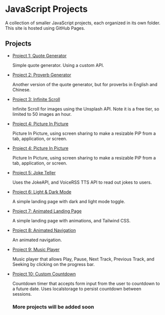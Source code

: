# JavaScript Projects

A collection of smaller JavaScript projects, each organized in its own folder. This site is hosted using GitHub Pages.

## Projects

- [Project 1: Quote Generator](./0001quoteGenerator/index.html)

  Simple quote generator. Using a custom API.

- [Project 2: Proverb Generator](./0002proverbsGenerator/index.html)

  Another version of the quote generator, but for proverbs in English and Chinese.

- [Project 3: Infinite Scroll](./0003infinityScroll/index.html)

  Infinite Scroll for images using the Unsplash API. Note it is a free tier, so limited to 50 images an hour.

- [Project 4: Picture In Picture](./0004pictureInPicture/index.html)

  Picture In Picture, using screen sharing to make a resizable PiP from a tab, application, or screen.

- [Project 4: Picture In Picture](./0004pictureInPicture/index.html)

  Picture In Picture, using screen sharing to make a resizable PiP from a tab, application, or screen.

- [Project 5: Joke Teller](./0005jokeTeller/index.html)

  Uses the JokeAPI, and VoiceRSS TTS API to read out jokes to users.

- [Project 6: Light & Dark Mode](./0006lightDarkMode/index.html)

  A simple landing page with dark and light mode toggle.

- [Project 7: Animated Landing Page](./0007animatedLandingPage/index.html)

  A simple landing page with animations, and Tailwind CSS.

- [Project 8: Animated Navigation](./0008animatedNavigation/index.html)

  An animated navigation.

- [Project 9: Music Player](./0009musicPlayer/index.html)

  Music player that allows Play, Pause, Next Track, Previous Track, and Seeking by clicking on the progress bar.

- [Project 10: Custom Countdown](./0010customCountdown/index.html)

  Countdown timer that accepts form input from the user to countdown to a future date. Uses localstorage to persist countdown between sessions.

  ### More projects will be added soon
